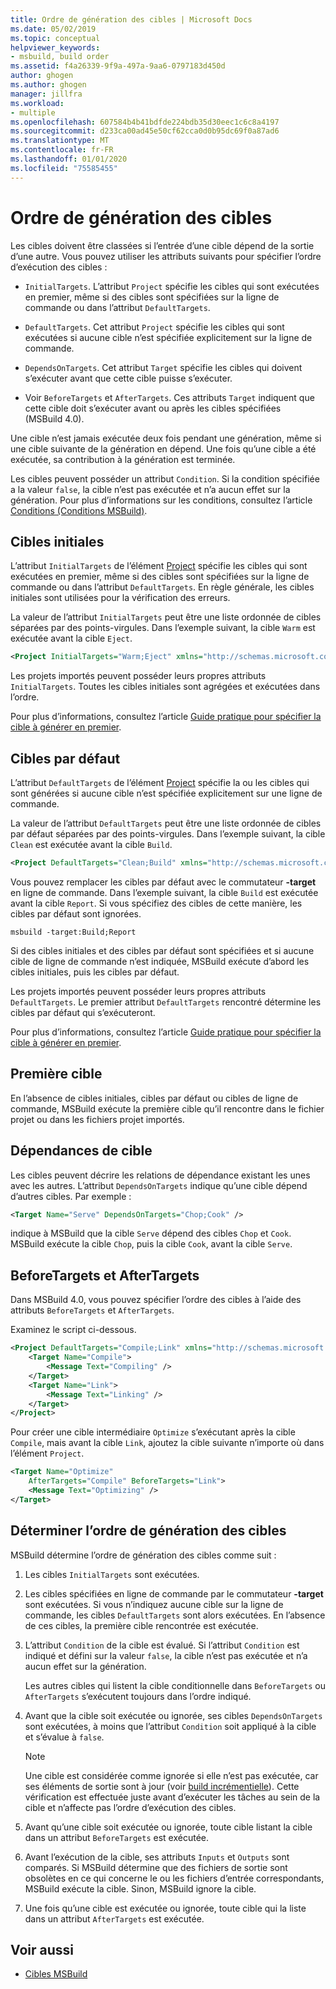 ```yaml
---
title: Ordre de génération des cibles | Microsoft Docs
ms.date: 05/02/2019
ms.topic: conceptual
helpviewer_keywords:
- msbuild, build order
ms.assetid: f4a26339-9f9a-497a-9aa6-0797183d450d
author: ghogen
ms.author: ghogen
manager: jillfra
ms.workload:
- multiple
ms.openlocfilehash: 607584b4b41bdfde224bdb35d30eec1c6c8a4197
ms.sourcegitcommit: d233ca00ad45e50cf62cca0d0b95dc69f0a87ad6
ms.translationtype: MT
ms.contentlocale: fr-FR
ms.lasthandoff: 01/01/2020
ms.locfileid: "75585455"
---
```

# <a name="target-build-order"></a>Ordre de génération des cibles

Les cibles doivent être classées si l’entrée d’une cible dépend de la sortie d’une autre. Vous pouvez utiliser les attributs suivants pour spécifier l’ordre d’exécution des cibles :

- `InitialTargets`. L’attribut `Project` spécifie les cibles qui sont exécutées en premier, même si des cibles sont spécifiées sur la ligne de commande ou dans l’attribut `DefaultTargets`.

- `DefaultTargets`. Cet attribut `Project` spécifie les cibles qui sont exécutées si aucune cible n’est spécifiée explicitement sur la ligne de commande.

- `DependsOnTargets`. Cet attribut `Target` spécifie les cibles qui doivent s’exécuter avant que cette cible puisse s’exécuter.

- Voir `BeforeTargets` et `AfterTargets`. Ces attributs `Target` indiquent que cette cible doit s’exécuter avant ou après les cibles spécifiées (MSBuild 4.0).

Une cible n’est jamais exécutée deux fois pendant une génération, même si une cible suivante de la génération en dépend. Une fois qu’une cible a été exécutée, sa contribution à la génération est terminée.

Les cibles peuvent posséder un attribut `Condition`. Si la condition spécifiée a la valeur `false`, la cible n’est pas exécutée et n’a aucun effet sur la génération. Pour plus d’informations sur les conditions, consultez l’article [Conditions (Conditions MSBuild)](../msbuild/msbuild-conditions.md).

## <a name="initial-targets"></a>Cibles initiales

L’attribut `InitialTargets` de l’élément [Project](../msbuild/project-element-msbuild.md) spécifie les cibles qui sont exécutées en premier, même si des cibles sont spécifiées sur la ligne de commande ou dans l’attribut `DefaultTargets`. En règle générale, les cibles initiales sont utilisées pour la vérification des erreurs.

La valeur de l’attribut `InitialTargets` peut être une liste ordonnée de cibles séparées par des points-virgules. Dans l’exemple suivant, la cible `Warm` est exécutée avant la cible `Eject`.

```xml
<Project InitialTargets="Warm;Eject" xmlns="http://schemas.microsoft.com/developer/msbuild/2003">
```

Les projets importés peuvent posséder leurs propres attributs `InitialTargets`. Toutes les cibles initiales sont agrégées et exécutées dans l’ordre.

Pour plus d’informations, consultez l’article [Guide pratique pour spécifier la cible à générer en premier](../msbuild/how-to-specify-which-target-to-build-first.md).

## <a name="default-targets"></a>Cibles par défaut

L’attribut `DefaultTargets` de l’élément [Project](../msbuild/project-element-msbuild.md) spécifie la ou les cibles qui sont générées si aucune cible n’est spécifiée explicitement sur une ligne de commande.

La valeur de l’attribut `DefaultTargets` peut être une liste ordonnée de cibles par défaut séparées par des points-virgules. Dans l’exemple suivant, la cible `Clean` est exécutée avant la cible `Build`.

```xml
<Project DefaultTargets="Clean;Build" xmlns="http://schemas.microsoft.com/developer/msbuild/2003">
```

Vous pouvez remplacer les cibles par défaut avec le commutateur **-target** en ligne de commande. Dans l’exemple suivant, la cible `Build` est exécutée avant la cible `Report`. Si vous spécifiez des cibles de cette manière, les cibles par défaut sont ignorées.

 `msbuild -target:Build;Report`

Si des cibles initiales et des cibles par défaut sont spécifiées et si aucune cible de ligne de commande n’est indiquée, MSBuild exécute d’abord les cibles initiales, puis les cibles par défaut.

Les projets importés peuvent posséder leurs propres attributs `DefaultTargets`. Le premier attribut `DefaultTargets` rencontré détermine les cibles par défaut qui s’exécuteront.

Pour plus d’informations, consultez l’article [Guide pratique pour spécifier la cible à générer en premier](../msbuild/how-to-specify-which-target-to-build-first.md).

## <a name="first-target"></a>Première cible

En l’absence de cibles initiales, cibles par défaut ou cibles de ligne de commande, MSBuild exécute la première cible qu’il rencontre dans le fichier projet ou dans les fichiers projet importés.

## <a name="target-dependencies"></a>Dépendances de cible

Les cibles peuvent décrire les relations de dépendance existant les unes avec les autres. L’attribut `DependsOnTargets` indique qu’une cible dépend d’autres cibles. Par exemple :

```xml
<Target Name="Serve" DependsOnTargets="Chop;Cook" />
```

indique à MSBuild que la cible `Serve` dépend des cibles `Chop` et `Cook`. MSBuild exécute la cible `Chop`, puis la cible `Cook`, avant la cible `Serve`.

## <a name="beforetargets-and-aftertargets"></a>BeforeTargets et AfterTargets

Dans MSBuild 4.0, vous pouvez spécifier l’ordre des cibles à l’aide des attributs `BeforeTargets` et `AfterTargets`.

Examinez le script ci-dessous.

```xml
<Project DefaultTargets="Compile;Link" xmlns="http://schemas.microsoft.com/developer/msbuild/2003">
    <Target Name="Compile">
        <Message Text="Compiling" />
    </Target>
    <Target Name="Link">
        <Message Text="Linking" />
    </Target>
</Project>
```

Pour créer une cible intermédiaire `Optimize` s’exécutant après la cible `Compile`, mais avant la cible `Link`, ajoutez la cible suivante n’importe où dans l’élément `Project`.

```xml
<Target Name="Optimize"
    AfterTargets="Compile" BeforeTargets="Link">
    <Message Text="Optimizing" />
</Target>
```

## <a name="determine-the-target-build-order"></a>Déterminer l’ordre de génération des cibles

MSBuild détermine l’ordre de génération des cibles comme suit :

1. Les cibles `InitialTargets` sont exécutées.

2. Les cibles spécifiées en ligne de commande par le commutateur **-target** sont exécutées. Si vous n’indiquez aucune cible sur la ligne de commande, les cibles `DefaultTargets` sont alors exécutées. En l’absence de ces cibles, la première cible rencontrée est exécutée.

3. L’attribut `Condition` de la cible est évalué. Si l’attribut `Condition` est indiqué et défini sur la valeur `false`, la cible n’est pas exécutée et n’a aucun effet sur la génération.

   Les autres cibles qui listent la cible conditionnelle dans `BeforeTargets` ou `AfterTargets` s’exécutent toujours dans l’ordre indiqué.

4. Avant que la cible soit exécutée ou ignorée, ses cibles `DependsOnTargets` sont exécutées, à moins que l’attribut `Condition` soit appliqué à la cible et s’évalue à `false`.

   > [!NOTE]
   > Une cible est considérée comme ignorée si elle n’est pas exécutée, car ses éléments de sortie sont à jour (voir [build incrémentielle](../msbuild/incremental-builds.md)). Cette vérification est effectuée juste avant d’exécuter les tâches au sein de la cible et n’affecte pas l’ordre d’exécution des cibles.

5. Avant qu’une cible soit exécutée ou ignorée, toute cible listant la cible dans un attribut `BeforeTargets` est exécutée.

6. Avant l’exécution de la cible, ses attributs `Inputs` et `Outputs` sont comparés. Si MSBuild détermine que des fichiers de sortie sont obsolètes en ce qui concerne le ou les fichiers d’entrée correspondants, MSBuild exécute la cible. Sinon, MSBuild ignore la cible.

7. Une fois qu’une cible est exécutée ou ignorée, toute cible qui la liste dans un attribut `AfterTargets` est exécutée.

## <a name="see-also"></a>Voir aussi

- [Cibles MSBuild](../msbuild/msbuild-targets.md)
